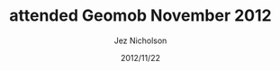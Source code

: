 ---
title: attended Geomob November 2012
date: 2012/11/22
tags: [events, geomob]
author: Jez Nicholson
---